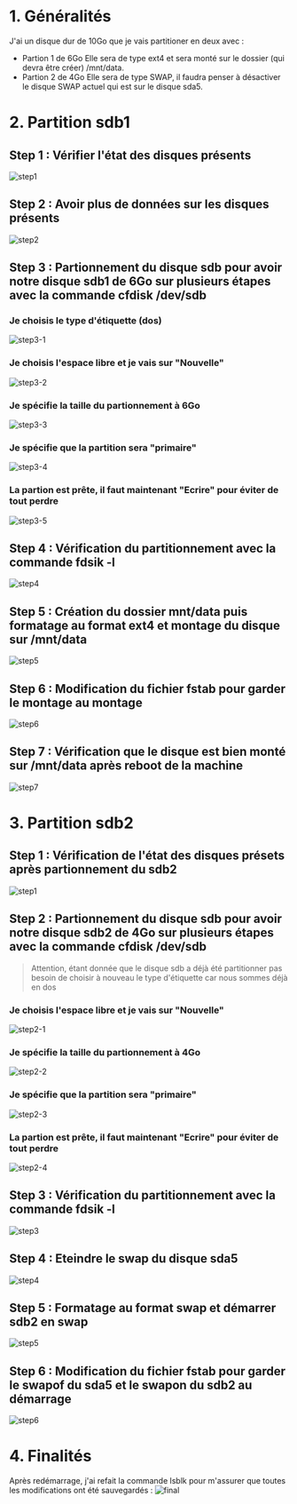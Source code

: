 # 1. Généralités
J'ai un disque dur de 10Go que je vais partitioner en deux avec :
  * Partion 1 de 6Go
    Elle sera de type ext4 et sera monté sur le dossier (qui devra être créer) /mnt/data.
  * Partion 2 de 4Go
    Elle sera de type SWAP, il faudra penser à désactiver le disque SWAP actuel qui est sur le disque sda5.

# 2. Partition sdb1
## Step 1 : Vérifier l'état des disques présents
![step1](https://github.com/Mirhazka/GestionStockageLinux/blob/main/Ressource/0_lsblk.png)
## Step 2 : Avoir plus de données sur les disques présents
![step2](https://github.com/Mirhazka/GestionStockageLinux/blob/main/Ressource/1_fdisk-l.png)
## Step 3 : Partionnement du disque sdb pour avoir notre disque sdb1 de 6Go sur plusieurs étapes avec la commande cfdisk /dev/sdb
### Je choisis le type d'étiquette (dos)
![step3-1](https://github.com/Mirhazka/GestionStockageLinux/blob/main/Ressource/2-0_cfdisk-sdB.png)
### Je choisis l'espace libre et je vais sur "Nouvelle"
![step3-2](https://github.com/Mirhazka/GestionStockageLinux/blob/main/Ressource/2-1_cfdisk-sdB.png)
### Je spécifie la taille du partionnement à 6Go
![step3-3](https://github.com/Mirhazka/GestionStockageLinux/blob/main/Ressource/2-2_cfdisk-sdB.png)
### Je spécifie que la partition sera "primaire"
![step3-4](https://github.com/Mirhazka/GestionStockageLinux/blob/main/Ressource/2-3_cfdisk-sdB.png)
### La partion est prête, il faut maintenant "Ecrire" pour éviter de tout perdre
![step3-5](https://github.com/Mirhazka/GestionStockageLinux/blob/main/Ressource/2-4_cfdisk-sdB.png)
## Step 4 : Vérification du partitionnement avec la commande fdsik -l
![step4](https://github.com/Mirhazka/GestionStockageLinux/blob/main/Ressource/3_fdisk-l.png)
## Step 5 : Création du dossier mnt/data puis formatage au format ext4 et montage du disque sur /mnt/data
![step5](https://github.com/Mirhazka/GestionStockageLinux/blob/main/Ressource/4_mkfs%26mount-sdb1.png)
## Step 6 : Modification du fichier fstab pour garder le montage au montage
![step6](https://github.com/Mirhazka/GestionStockageLinux/blob/main/Ressource/5_fstab-sdb1.png)
## Step 7 : Vérification que le disque est bien monté sur /mnt/data après reboot de la machine
![step7](https://github.com/Mirhazka/GestionStockageLinux/blob/main/Ressource/6_reboot-sdb1.png)

# 3. Partition sdb2
## Step 1 : Vérification de l'état des disques présets après partionnement du sdb2
![step1](https://github.com/Mirhazka/GestionStockageLinux/blob/main/Ressource/7_lsblk-fdisk(rappel).png)
## Step 2 : Partionnement du disque sdb pour avoir notre disque sdb2 de 4Go sur plusieurs étapes avec la commande cfdisk /dev/sdb
> Attention, étant donnée que le disque sdb a déjà été partitionner pas besoin de choisir à nouveau le type d'étiquette car nous sommes déjà en dos

### Je choisis l'espace libre et je vais sur "Nouvelle"
![step2-1](https://github.com/Mirhazka/GestionStockageLinux/blob/main/Ressource/8-0_cfdisk-sdB.png)
### Je spécifie la taille du partionnement à 4Go
![step2-2](https://github.com/Mirhazka/GestionStockageLinux/blob/main/Ressource/8-1_cfdisk-sdB.png)
### Je spécifie que la partition sera "primaire"
![step2-3](https://github.com/Mirhazka/GestionStockageLinux/blob/main/Ressource/8-2_cfdisk-sdB.png)
### La partion est prête, il faut maintenant "Ecrire" pour éviter de tout perdre
![step2-4](https://github.com/Mirhazka/GestionStockageLinux/blob/main/Ressource/8-3_cfdisk-sdB.png)
## Step 3 : Vérification du partitionnement avec la commande fdsik -l
![step3](https://github.com/Mirhazka/GestionStockageLinux/blob/main/Ressource/9_fdisk-l.png)
## Step 4 : Eteindre le swap du disque sda5
![step4](https://github.com/Mirhazka/GestionStockageLinux/blob/main/Ressource/10_swapOffsdA5.png)
## Step 5 : Formatage au format swap et démarrer sdb2 en swap
![step5](https://github.com/Mirhazka/GestionStockageLinux/blob/main/Ressource/11_mkswap%26swapOnsdB2.png)
## Step 6 : Modification du fichier fstab pour garder le swapof du sda5 et le swapon du sdb2 au démarrage
![step6](https://github.com/Mirhazka/GestionStockageLinux/blob/main/Ressource/12_fstab-sdb2.png)

# 4. Finalités
Après redémarrage, j'ai refait la commande lsblk pour m'assurer que toutes les modifications ont été sauvegardés :
![final](https://github.com/Mirhazka/GestionStockageLinux/blob/main/Ressource/13_reboot-sdb2.png)